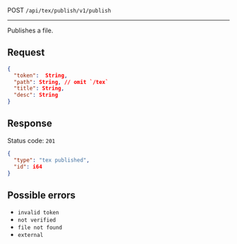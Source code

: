 POST `/api/tex/publish/v1/publish`

---

Publishes a file.

## Request

```json
{
  "token":  String,
  "path": String, // omit `/tex`
  "title": String,
  "desc": String
}
```

## Response

Status code: `201`

```json
{
  "type": "tex published",
  "id": i64
}
```

## Possible errors

- `invalid token`
- `not verified`
- `file not found`
- `external`

